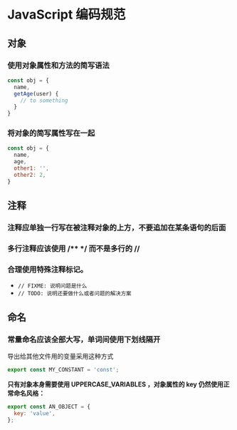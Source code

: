 # JavaScript 编码规范


## 对象
### 使用对象属性和方法的简写语法
```js
const obj = {
  name,
  getAge(user) {
    // to something 
  }
}
```

### 将对象的简写属性写在一起
```js
const obj = {
  name,
  age,
  other1: '',
  other2: 2,
}
```





## 注释
### 注释应单独一行写在被注释对象的上方，不要追加在某条语句的后面

### 多行注释应该使用 /** */ 而不是多行的 //

### 合理使用特殊注释标记。

* `// FIXME: 说明问题是什么`
* `// TODO: 说明还要做什么或者问题的解决方案`




## 命名
### 常量命名应该全部大写，单词间使用下划线隔开
导出给其他文件用的变量采用这种方式
```js
export const MY_CONSTANT = 'const';
```

**只有对象本身需要使用 UPPERCASE_VARIABLES ，对象属性的 key 仍然使用正常命名风格：**

```js
export const AN_OBJECT = {
  key: 'value',
};
```
